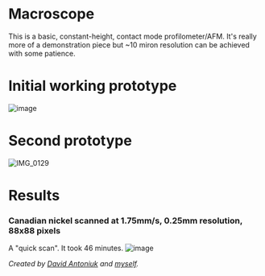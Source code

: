 # Macroscope
This is a basic, constant-height, contact mode profilometer/AFM. It's really more of a demonstration piece but ~10 miron resolution can be achieved with some patience.

# Initial working prototype 
![image](https://github.com/JarofMolasses/macroscope/assets/33560291/4567d889-2869-4e69-9684-dc7e41f11532)
# Second prototype 
![IMG_0129](https://github.com/JarofMolasses/macroscope/assets/33560291/c38fa83f-4448-458b-84b8-ae988380703c)


# Results
### Canadian nickel scanned at 1.75mm/s, 0.25mm resolution, 88x88 pixels 
A "quick scan". It took 46 minutes.
![image](https://github.com/JarofMolasses/macroscope/assets/33560291/c8e8d662-5f16-4c2e-a66e-2ec5dac0bd28)



*Created by [David Antoniuk](https://github.com/DavidAntoniuk) and [myself](https://github.com/JarofMolasses).*

